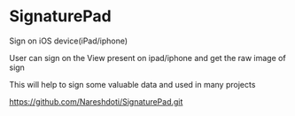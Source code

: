 # SignaturePad
Sign on iOS device(iPad/iphone)

User can sign on the View present on ipad/iphone and get the raw image of sign

This will help to sign some valuable data and used in many projects

https://github.com/Nareshdoti/SignaturePad.git
